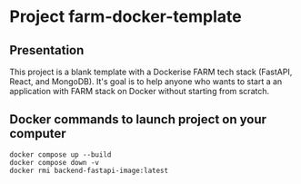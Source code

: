 # Project farm-docker-template
## Presentation
This project is a blank template with a Dockerise FARM tech stack (FastAPI, React, and MongoDB).
It's goal is to help anyone who wants to start a an application with FARM stack on Docker without starting from scratch.
## Docker commands to launch project on your computer
```
docker compose up --build
docker compose down -v
docker rmi backend-fastapi-image:latest
```